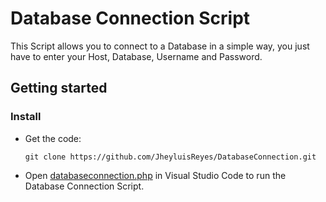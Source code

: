 # Database Connection Script
This Script allows you to connect to a Database in a simple way, you just have to enter your Host, Database, Username and Password.


## Getting started

### Install
- Get the code:

    ```
    git clone https://github.com/JheyluisReyes/DatabaseConnection.git
    ```

- Open [databaseconnection.php](databaseconnection.php) in Visual Studio Code to run the Database Connection Script.
